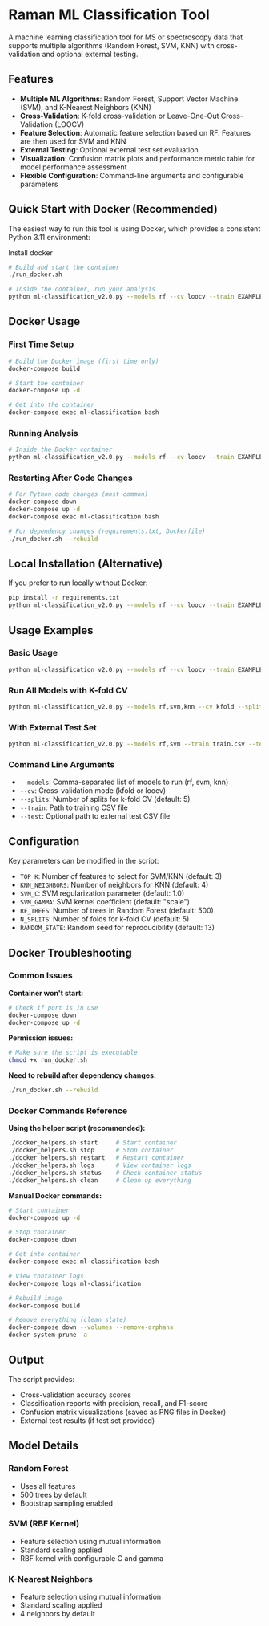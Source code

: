 # Raman ML Classification Tool

A machine learning classification tool for MS or spectroscopy data that supports multiple algorithms (Random Forest, SVM, KNN) with cross-validation and optional external testing.

## Features

- **Multiple ML Algorithms**: Random Forest, Support Vector Machine (SVM), and K-Nearest Neighbors (KNN)
- **Cross-Validation**: K-fold cross-validation or Leave-One-Out Cross-Validation (LOOCV)
- **Feature Selection**: Automatic feature selection based on RF. Features are then used for SVM and KNN
- **External Testing**: Optional external test set evaluation
- **Visualization**: Confusion matrix plots and performance metric table for model performance assessment
- **Flexible Configuration**: Command-line arguments and configurable parameters

## Quick Start with Docker (Recommended)

The easiest way to run this tool is using Docker, which provides a consistent Python 3.11 environment:

Install docker


```bash
# Build and start the container
./run_docker.sh

# Inside the container, run your analysis
python ml-classification_v2.0.py --models rf --cv loocv --train EXAMPLE_CSV.csv
```

## Docker Usage

### First Time Setup

```bash
# Build the Docker image (first time only)
docker-compose build

# Start the container
docker-compose up -d

# Get into the container
docker-compose exec ml-classification bash
```

### Running Analysis

```bash
# Inside the Docker container
python ml-classification_v2.0.py --models rf --cv loocv --train EXAMPLE_CSV.csv
```

### Restarting After Code Changes

```bash
# For Python code changes (most common)
docker-compose down
docker-compose up -d
docker-compose exec ml-classification bash

# For dependency changes (requirements.txt, Dockerfile)
./run_docker.sh --rebuild
```

## Local Installation (Alternative)

If you prefer to run locally without Docker:

```bash
pip install -r requirements.txt
python ml-classification_v2.0.py --models rf --cv loocv --train EXAMPLE_CSV.csv
```

## Usage Examples

### Basic Usage

```bash
python ml-classification_v2.0.py --models rf --cv loocv --train EXAMPLE_CSV.csv
```

### Run All Models with K-fold CV

```bash
python ml-classification_v2.0.py --models rf,svm,knn --cv kfold --splits 5 --train data.csv
```

### With External Test Set

```bash
python ml-classification_v2.0.py --models rf,svm --train train.csv --test test.csv
```

### Command Line Arguments

- `--models`: Comma-separated list of models to run (rf, svm, knn)
- `--cv`: Cross-validation mode (kfold or loocv)
- `--splits`: Number of splits for k-fold CV (default: 5)
- `--train`: Path to training CSV file
- `--test`: Optional path to external test CSV file

## Configuration

Key parameters can be modified in the script:

- `TOP_K`: Number of features to select for SVM/KNN (default: 3)
- `KNN_NEIGHBORS`: Number of neighbors for KNN (default: 4)
- `SVM_C`: SVM regularization parameter (default: 1.0)
- `SVM_GAMMA`: SVM kernel coefficient (default: "scale")
- `RF_TREES`: Number of trees in Random Forest (default: 500)
- `N_SPLITS`: Number of folds for k-fold CV (default: 5)
- `RANDOM_STATE`: Random seed for reproducibility (default: 13)

## Docker Troubleshooting

### Common Issues

**Container won't start:**
```bash
# Check if port is in use
docker-compose down
docker-compose up -d
```

**Permission issues:**
```bash
# Make sure the script is executable
chmod +x run_docker.sh
```

**Need to rebuild after dependency changes:**
```bash
./run_docker.sh --rebuild
```

### Docker Commands Reference

**Using the helper script (recommended):**
```bash
./docker_helpers.sh start     # Start container
./docker_helpers.sh stop      # Stop container
./docker_helpers.sh restart   # Restart container
./docker_helpers.sh logs      # View container logs
./docker_helpers.sh status    # Check container status
./docker_helpers.sh clean     # Clean up everything
```

**Manual Docker commands:**
```bash
# Start container
docker-compose up -d

# Stop container
docker-compose down

# Get into container
docker-compose exec ml-classification bash

# View container logs
docker-compose logs ml-classification

# Rebuild image
docker-compose build

# Remove everything (clean slate)
docker-compose down --volumes --remove-orphans
docker system prune -a
```

## Output

The script provides:
- Cross-validation accuracy scores
- Classification reports with precision, recall, and F1-score
- Confusion matrix visualizations (saved as PNG files in Docker)
- External test results (if test set provided)

## Model Details

### Random Forest
- Uses all features
- 500 trees by default
- Bootstrap sampling enabled

### SVM (RBF Kernel)
- Feature selection using mutual information
- Standard scaling applied
- RBF kernel with configurable C and gamma

### K-Nearest Neighbors
- Feature selection using mutual information
- Standard scaling applied
- 4 neighbors by default
